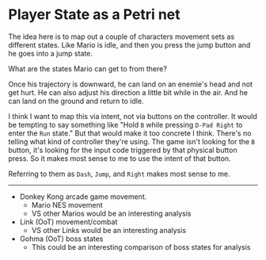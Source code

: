 # Player State as a Petri net

The idea here is to map out a couple of characters movement sets as different states.
Like Mario is idle, and then you press the jump button and he goes into a jump state.

What are the states Mario can get to from there?

Once his trajectory is downward, he can land on an enemie's head and not get hurt.
He can also adjust his direction a little bit while in the air.
And he can land on the ground and return to idle.

I think I want to map this via intent, not via buttons on the controller.
It would be tempting to say something like "Hold `B` while pressing `D-Pad Right` to enter the `Run` state."
But that would make it too concrete I think.
There's no telling what kind of controller they're using.
The game isn't looking for the `B` button, it's looking for the input code triggered by that physical button press.
So it makes most sense to me to use the intent of that button.

Referring to them as `Dash`, `Jump`, and `Right` makes most sense to me.

---

- Donkey Kong arcade game movement.
  - Mario NES movement
  - VS other Marios would be an interesting analysis
- Link (OoT) movement/combat
  - VS other Links would be an interesting analysis
- Gohma (OoT) boss states
  - This could be an interesting comparison of boss states for analysis
  